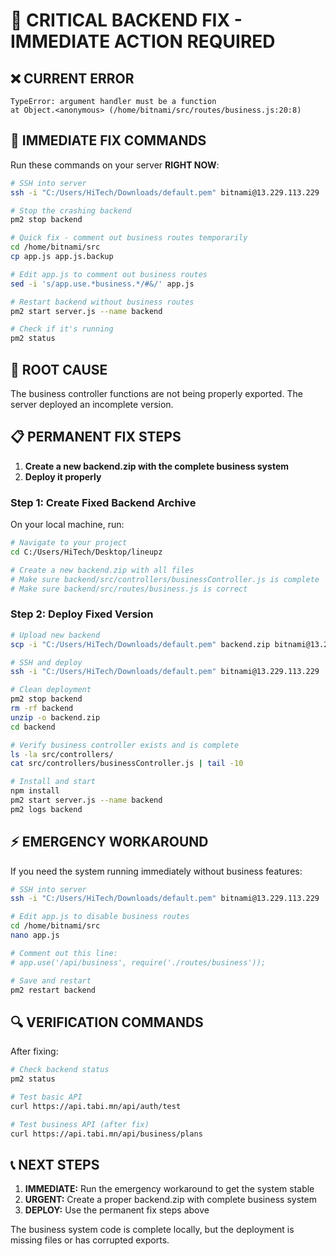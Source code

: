# 🚨 CRITICAL BACKEND FIX - IMMEDIATE ACTION REQUIRED

## ❌ **CURRENT ERROR**
```
TypeError: argument handler must be a function
at Object.<anonymous> (/home/bitnami/src/routes/business.js:20:8)
```

## 🔧 **IMMEDIATE FIX COMMANDS**

Run these commands on your server **RIGHT NOW**:

```bash
# SSH into server
ssh -i "C:/Users/HiTech/Downloads/default.pem" bitnami@13.229.113.229

# Stop the crashing backend
pm2 stop backend

# Quick fix - comment out business routes temporarily
cd /home/bitnami/src
cp app.js app.js.backup

# Edit app.js to comment out business routes
sed -i 's/app.use.*business.*/#&/' app.js

# Restart backend without business routes
pm2 start server.js --name backend

# Check if it's running
pm2 status
```

## 🎯 **ROOT CAUSE**
The business controller functions are not being properly exported. The server deployed an incomplete version.

## 📋 **PERMANENT FIX STEPS**

1. **Create a new backend.zip with the complete business system**
2. **Deploy it properly**

### **Step 1: Create Fixed Backend Archive**
On your local machine, run:

```bash
# Navigate to your project
cd C:/Users/HiTech/Desktop/lineupz

# Create a new backend.zip with all files
# Make sure backend/src/controllers/businessController.js is complete
# Make sure backend/src/routes/business.js is correct
```

### **Step 2: Deploy Fixed Version**
```bash
# Upload new backend
scp -i "C:/Users/HiTech/Downloads/default.pem" backend.zip bitnami@13.229.113.229:/home/bitnami/

# SSH and deploy
ssh -i "C:/Users/HiTech/Downloads/default.pem" bitnami@13.229.113.229

# Clean deployment
pm2 stop backend
rm -rf backend
unzip -o backend.zip
cd backend

# Verify business controller exists and is complete
ls -la src/controllers/
cat src/controllers/businessController.js | tail -10

# Install and start
npm install
pm2 start server.js --name backend
pm2 logs backend
```

## ⚡ **EMERGENCY WORKAROUND**

If you need the system running immediately without business features:

```bash
# SSH into server
ssh -i "C:/Users/HiTech/Downloads/default.pem" bitnami@13.229.113.229

# Edit app.js to disable business routes
cd /home/bitnami/src
nano app.js

# Comment out this line:
# app.use('/api/business', require('./routes/business'));

# Save and restart
pm2 restart backend
```

## 🔍 **VERIFICATION COMMANDS**

After fixing:
```bash
# Check backend status
pm2 status

# Test basic API
curl https://api.tabi.mn/api/auth/test

# Test business API (after fix)
curl https://api.tabi.mn/api/business/plans
```

## 📞 **NEXT STEPS**

1. **IMMEDIATE:** Run the emergency workaround to get the system stable
2. **URGENT:** Create a proper backend.zip with complete business system
3. **DEPLOY:** Use the permanent fix steps above

The business system code is complete locally, but the deployment is missing files or has corrupted exports.
